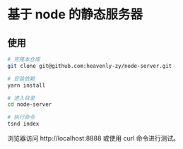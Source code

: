 # 基于 node 的静态服务器

## 使用

```sh
# 克隆本仓库
git clone git@github.com:heavenly-zy/node-server.git

# 安装依赖
yarn install

# 进入目录
cd node-server

# 执行命令
tsnd index
```

浏览器访问 http://localhost:8888 或使用 curl 命令进行测试。